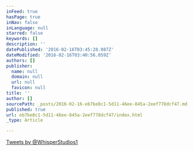 ```yaml
---
inFeed: true
hasPage: true
inNav: false
inLanguage: null
starred: false
keywords: []
description: ''
datePublished: '2016-02-16T03:45:28.087Z'
dateModified: '2016-02-16T03:40:56.059Z'
authors: []
publisher:
  name: null
  domain: null
  url: null
  favicon: null
title: ''
author: []
sourcePath: _posts/2016-02-16-eb7be8c1-5d11-46ee-845a-2eef778dcf47.md
published: true
url: eb7be8c1-5d11-46ee-845a-2eef778dcf47/index.html
_type: Article

---
```

[Tweets by @WhisperStudios1][0]

[0]: https://twitter.com/WhisperStudios1